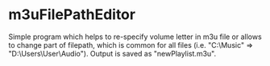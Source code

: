 # m3uFilePathEditor
Simple program which helps to re-specify volume letter in m3u file or allows to change part of filepath, which is common for all files
(i.e. "C:\Music" => "D:\Users\User\Audio"). Output is saved as "newPlaylist.m3u".
